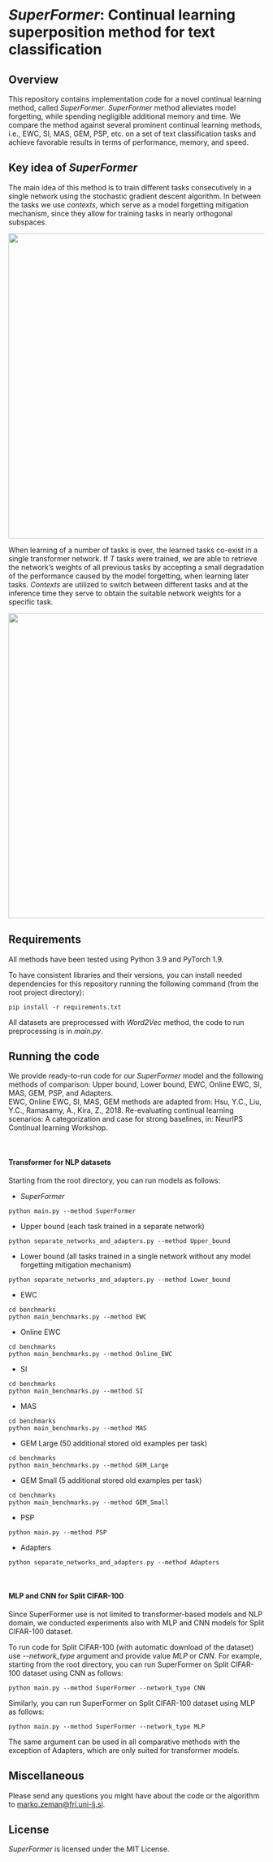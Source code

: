 # *SuperFormer*: Continual learning superposition method for text classification

## Overview

This repository contains implementation code for a novel continual learning method, called *SuperFormer*.
*SuperFormer* method alleviates model forgetting, while spending negligible additional memory and time. 
We compare the method against several prominent continual learning methods, i.e., EWC, SI, MAS, GEM, PSP, etc. on a set of
text classification tasks and achieve favorable results in terms of performance, memory, and speed.

## Key idea of *SuperFormer*

The main idea of this method is to train different tasks consecutively in a single network using the stochastic gradient descent algorithm.
In between the tasks we use *contexts*, which serve as a model forgetting mitigation mechanism, 
since they allow for training tasks in nearly orthogonal subspaces. 

<!-- ![SuperFormer learning] -->
<!-- (images/SF_learning.png "SuperFormer learning") -->
<p align="center">
    <img src="images/SF_learning.png" width="600" align="center">
</p>

When learning of a number of tasks is over, the learned tasks co-exist in
a single transformer network. If *T* tasks were trained, we are able to retrieve
the network’s weights of all previous tasks by accepting a small degradation of
the performance caused by the model forgetting, when learning later tasks.
*Contexts* are utilized to switch between different tasks 
and at the inference time they serve to obtain the suitable network weights for a specific task.

<!-- ![SuperFormer inference] -->
<!-- (images/SF_inference.png "SuperFormer inference") -->
<p align="center">
    <img src="images/SF_inference.png" width="600" align="center">
</p>


## Requirements

All methods have been tested using Python 3.9 and PyTorch 1.9.

To have consistent libraries and their versions, you can install needed dependencies 
for this repository running the following command (from the root project directory):

```
pip install -r requirements.txt
```

All datasets are preprocessed with *Word2Vec* method, the code to run preprocessing is in *main.py*.


## Running the code

We provide ready-to-run code for our *SuperFormer* model and the following methods of comparison: 
Upper bound, Lower bound, EWC, Online EWC, SI, MAS, GEM, PSP, and Adapters. <br />
EWC, Online EWC, SI, MAS, GEM methods are adapted from:
Hsu, Y.C., Liu, Y.C., Ramasamy, A., Kira, Z., 2018. Re-evaluating continual
learning scenarios: A categorization and case for strong baselines, in:
NeurIPS Continual learning Workshop.

<br/>

#### Transformer for NLP datasets

Starting from the root directory, you can run models as follows:

- *SuperFormer*
```
python main.py --method SuperFormer
```

- Upper bound (each task trained in a separate network)
```
python separate_networks_and_adapters.py --method Upper_bound
```

- Lower bound (all tasks trained in a single network without any model forgetting mitigation mechanism)
```
python separate_networks_and_adapters.py --method Lower_bound
```

- EWC
```
cd benchmarks
python main_benchmarks.py --method EWC
```

- Online EWC
```
cd benchmarks
python main_benchmarks.py --method Online_EWC
```

- SI
```
cd benchmarks
python main_benchmarks.py --method SI
```

- MAS
```
cd benchmarks
python main_benchmarks.py --method MAS
```

- GEM Large (50 additional stored old examples per task)
```
cd benchmarks
python main_benchmarks.py --method GEM_Large
```

- GEM Small (5 additional stored old examples per task)
```
cd benchmarks
python main_benchmarks.py --method GEM_Small
```

- PSP
```
python main.py --method PSP
```

- Adapters
```
python separate_networks_and_adapters.py --method Adapters
```


<br/>

#### MLP and CNN for Split CIFAR-100

Since SuperFormer use is not limited to transformer-based models and NLP domain, 
we conducted experiments also with MLP and CNN models for Split CIFAR-100 dataset.

To run code for Split CIFAR-100 (with automatic download of the dataset) use *--network_type* argument and provide value *MLP* or *CNN*.
For example, starting from the root directory, you can run SuperFormer on Split CIFAR-100 dataset using CNN as follows:

```
python main.py --method SuperFormer --network_type CNN
```

Similarly, you can run SuperFormer on Split CIFAR-100 dataset using MLP as follows:

```
python main.py --method SuperFormer --network_type MLP
```

The same argument can be used in all comparative methods with the exception of Adapters, which are only suited for transformer models.


## Miscellaneous

Please send any questions you might have about the code or the algorithm to <marko.zeman@fri.uni-lj.si>.

## License

*SuperFormer* is licensed under the MIT License.
